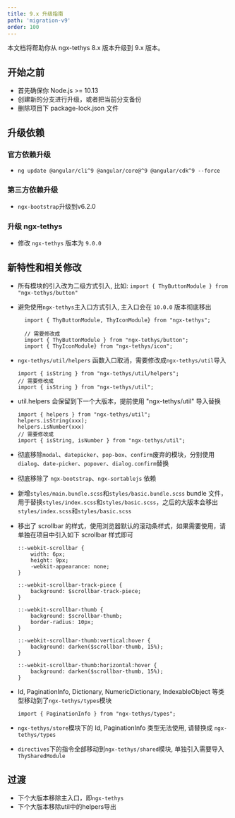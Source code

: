 ```yaml
---
title: 9.x 升级指南
path: 'migration-v9'
order: 100
---
```


本文档将帮助你从 ngx-tethys 8.x 版本升级到 9.x 版本。

## 开始之前

- 首先确保你 Node.js >= 10.13
- 创建新的分支进行升级，或者把当前分支备份
- 删除项目下 package-lock.json 文件

## 升级依赖
### 官方依赖升级
- `ng update @angular/cli^9 @angular/core@^9 @angular/cdk^9 --force`

### 第三方依赖升级
- `ngx-bootstrap`升级到v6.2.0

### 升级 ngx-tethys
- 修改 `ngx-tethys` 版本为 `9.0.0`

## 新特性和相关修改
- 所有模块的引入改为二级方式引入, 比如: `import { ThyButtonModule } from "ngx-tethys/button"`
- 避免使用`ngx-tethys`主入口方式引入, 主入口会在 `10.0.0` 版本彻底移出
  ```
    import { ThyButtonModule, ThyIconModule} from "ngx-tethys";

    // 需要修改成
    import { ThyButtonModule } from "ngx-tethys/button";
    import { ThyIconModule} from "ngx-tethys/icon";
  ```
- `ngx-tethys/util/helpers` 函数入口取消，需要修改成`ngx-tethys/util`导入
    ```
    import { isString } from "ngx-tethys/util/helpers";
    // 需要修改成
    import { isString } from "ngx-tethys/util";
    ```
- util.helpers 会保留到下一个大版本，提前使用 "ngx-tethys/util" 导入替换
    ```
    import { helpers } from "ngx-tethys/util";
    helpers.isString(xxx);
    helpers.isNumber(xxx)
    // 需要修改成
    import { isString, isNumber } from "ngx-tethys/util";
    ```
- 彻底移除`modal`、`datepicker`、`pop-box`、`confirm`废弃的模块，分别使用`dialog`、`date-picker`、`popover`、`dialog.confirm`替换
- 彻底移除了 `ngx-bootstrap`、`ngx-sortablejs` 依赖
- 新增`styles/main.bundle.scss`和`styles/basic.bundle.scss` bundle 文件，用于替换`styles/index.scss`和`styles/basic.scss`，之后的大版本会移出`styles/index.scss`和`styles/basic.scss`
- 移出了 scrollbar 的样式，使用浏览器默认的滚动条样式，如果需要使用，请单独在项目中引入如下 scrollbar 样式即可

    ```
    ::-webkit-scrollbar {
        width: 6px;
        height: 9px;
        -webkit-appearance: none;
    }

    ::-webkit-scrollbar-track-piece {
        background: $scrollbar-track-piece;
    }

    ::-webkit-scrollbar-thumb {
        background: $scrollbar-thumb;
        border-radius: 10px;
    }

    ::-webkit-scrollbar-thumb:vertical:hover {
        background: darken($scrollbar-thumb, 15%);
    }

    ::-webkit-scrollbar-thumb:horizontal:hover {
        background: darken($scrollbar-thumb, 15%);
    }
    ```
- Id, PaginationInfo, Dictionary, NumericDictionary, IndexableObject 等类型移动到了`ngx-tethys/types`模块
    ```
    import { PaginationInfo } from "ngx-tethys/types";
    ```
- `ngx-tethys/store`模块下的 Id, PaginationInfo 类型无法使用, 请替换成 `ngx-tethys/types`
- `directives`下的指令全部移动到`ngx-tethys/shared`模块, 单独引入需要导入`ThySharedModule`

## 过渡

- 下个大版本移除主入口，即`ngx-tethys`
- 下个大版本移除util中的helpers导出

